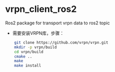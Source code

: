 # vrpn_client_ros2
Ros2 package for transport vrpn data to ros2 topic

- 需要安装VRPN库，步骤：
```bash
    git clone https://github.com/vrpn/vrpn.git
    mkdir -p vrpn/build
    cd vrpn/build
    cmake ..
    make 
    make install
```